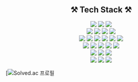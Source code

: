 ## <div align="center"> ⚒ Tech Stack ⚒</div>

<div align="center"><img src="https://img.shields.io/badge/JavaScript-F7DF1E?style=flat&logo=JavaScript&logoColor=ffffff"/> <img src="https://img.shields.io/badge/Python-3776AB?style=flat&logo=Python&logoColor=ffffff"/> <img src="https://img.shields.io/badge/Java-2F2625?style=flat&logo=CoffeeScript&logoColor=ffffff"/> </div>
<div align="center"><img src="https://img.shields.io/badge/React-61DAFB?style=flat&logo=React&logoColor=ffffff"/>  <img src="https://img.shields.io/badge/Redux-764ABC?style=flat&logo=Redux&logoColor=ffffff"/>  <img src="https://img.shields.io/badge/Vue.js-4FC08D?style=flat&logo=Vue.js&logoColor=ffffff"/>  <img src="https://img.shields.io/badge/Django-092E20?style=flat&logo=Django&logoColor=ffffff"/></div>
<div align="center"><img src="https://img.shields.io/badge/HTML5-E34F26?style=flat&logo=HTML5&logoColor=ffffff"/>  <img src="https://img.shields.io/badge/CSS3-1572B6?style=flat&logo=CSS3&logoColor=ffffff"/> <img src="https://img.shields.io/badge/Scss-green?style=flat&logo=Sass&logoColor=CC6699"/>  <img src="https://img.shields.io/badge/Bootstrap-7952B3?style=flat&logo=Bootstrap&logoColor=ffffff"/> <img src="https://img.shields.io/badge/MUI-007FFF?style=flat&logo=MUI&logoColor=ffffff"/>  <img src="https://img.shields.io/badge/Figma-F24E1E?style=flat&logo=Figma&logoColor=ffffff"/></div>
<div align="center"> <img src="https://img.shields.io/badge/GitHub-181717?style=flat&logo=GitHub&logoColor=ffffff"/>  <img src="https://img.shields.io/badge/GitLab-FC6D26?style=flat&logo=GitLab&logoColor=ffffff"/> <img src="https://img.shields.io/badge/Jira-0052CC?style=flat&logo=JiraSoftware&logoColor=ffffff"/> <img src="https://img.shields.io/badge/Notion-000000?style=flat&logo=Notion&logoColor=ffffff"/> <img src="https://img.shields.io/badge/Postman-FF6C37?style=flat&logo=Postman&logoColor=ffffff"/></div>
<div align="center"><img src="https://img.shields.io/badge/SQL-4479A1?style=flat&logo=MySQL&logoColor=ffffff"/> <img src="https://img.shields.io/badge/Unity-FFFFFF?style=flat&logo=Unity&logoColor=000000"/> <img src="https://img.shields.io/badge/WebGL-990000?style=flat&logo=WebGL&logoColor=ffffff"/></div>
<div align="center"><img src="https://img.shields.io/badge/AdobePhotoshop-31A8FF?style=flat&logo=AdobePhotoshop&logoColor=ffffff"/> <img src="https://img.shields.io/badge/AdobeIllustrator-FF9A00?style=flat&logo=AdobeIllustrator&logoColor=ffffff"/> <img src="https://img.shields.io/badge/FinalCutXPro-FF0000?style=flat&logo=Shotcut&logoColor=ffffff"/> </div>


 
[![Solved.ac 프로필](http://mazassumnida.wtf/api/v2/generate_badge?boj=enfnql](https://solved.ac/enfnql))

